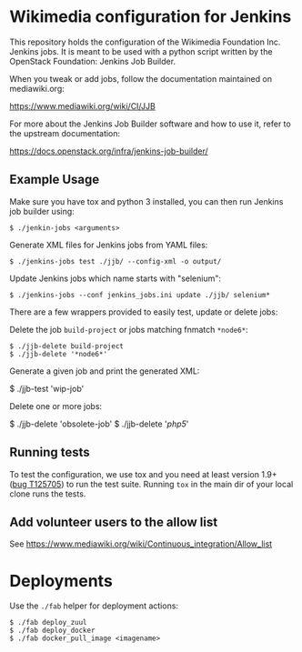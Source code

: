 # Wikimedia configuration for Jenkins

This repository holds the configuration of the Wikimedia Foundation Inc. Jenkins
jobs. It is meant to be used with a python script written by the OpenStack
Foundation: Jenkins Job Builder.

When you tweak or add jobs, follow the documentation maintained on mediawiki.org:

  https://www.mediawiki.org/wiki/CI/JJB

For more about the Jenkins Job Builder software and how to use it, refer to the upstream documentation:

  https://docs.openstack.org/infra/jenkins-job-builder/

## Example Usage

Make sure you have tox and python 3 installed, you can then run Jenkins job builder using:

    $ ./jenkin-jobs <arguments>

Generate XML files for Jenkins jobs from YAML files:

    $ ./jenkins-jobs test ./jjb/ --config-xml -o output/

Update Jenkins jobs which name starts with "selenium":

    $ ./jenkins-jobs --conf jenkins_jobs.ini update ./jjb/ selenium*

There are a few wrappers provided to easily test, update or delete jobs:

Delete the job `build-project` or jobs matching fnmatch `*node6*`:

    $ ./jjb-delete build-project
    $ ./jjb-delete '*node6*'

Generate a given job and print the generated XML:

   $ ./jjb-test 'wip-job'

Delete one or more jobs:

   $ ./jjb-delete 'obsolete-job'
   $ ./jjb-delete '*php5*'

## Running tests

To test the configuration, we use tox and you need at least version 1.9+ ([bug T125705](https://phabricator.wikimedia.org/T125705))
to run the test suite. Running `tox` in the main dir of your local clone runs the tests.

## Add volunteer users to the allow list

See https://www.mediawiki.org/wiki/Continuous_integration/Allow_list

# Deployments

Use the `./fab` helper for deployment actions:

    $ ./fab deploy_zuul
    $ ./fab deploy_docker
    $ ./fab docker_pull_image <imagename>
